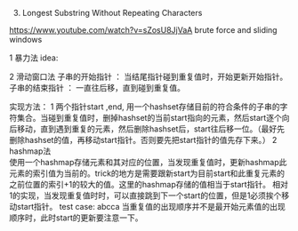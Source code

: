 3. Longest Substring Without Repeating Characters

https://www.youtube.com/watch?v=sZosU8JjVaA brute force and sliding windows

1  暴力法
idea: 



2  滑动窗口法
子串的开始指针 ： 当结尾指针碰到重复值时，开始更新开始指针。
子串的结束指针 ： 一直往后移，直到碰到重复值。

实现方法： 
1  两个指针start ,end, 用一个hashset存储目前的符合条件的子串的字符集合。当碰到重复值时，删掉hashset的当前start指向的元素，然后start逐个向后移动，直到遇到重复的元素，然后删除hashset后，start往后移一位。（最好先删除hashset的值，再移动start指针。否则要先把start指针的值先存下来。）
2  hashmap法   
使用一个hashmap存储元素和其对应的位置，当发现重复值时，更新hashmap此元素的索引值为当前的。trick的地方是需要跟新start为目前start和此重复元素的之前位置的索引+1的较大的值。这里的hashmap存储的值相当于start指针。
相对1的实现，当发现重复值时时，可以直接跳到下一个start的位置，但是1必须挨个移动start指针。
test case: 
abcca  当重复值的出现顺序并不是最开始元素值的出现顺序时，此时start的更新要注意一下。
